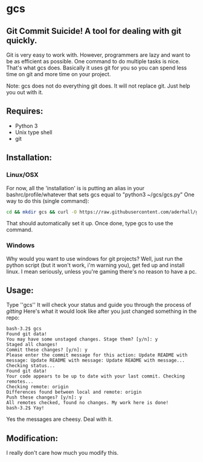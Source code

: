 # gcs
## Git Commit Suicide! A tool for dealing with git quickly.

Git is very easy to work with. However, programmers are lazy and want to be as efficient as possible. One command to do multiple tasks is nice. That's what gcs does. Basically it uses git for you so you can spend less time on git and more time on your project.

Note: gcs does not do everything git does. It will not replace git. Just help you out with it.

## Requires:
+ Python 3
+ Unix type shell
+ git

## Installation:
### Linux/OSX
For now, all the 'installation' is is putting an alias in your bashrc/profile/whatever that sets gcs equal to "python3 ~/gcs/gcs.py"
One way to do this (single command):
```bash
cd && mkdir gcs && curl -O https://raw.githubusercontent.com/aderhall/gcs/master/gcs.py && touch ~/.bash_profile && printf "\nalias gcs=\"python3 ~/gcs/gcs.py\"" | cat >> ~/.bash_profile && cd - && cd - && source ~/.bash_profile;
```
That should automatically set it up. Once done, type gcs to use the command.

### Windows
Why would you want to use windows for git projects? Well, just run the python script (but it won't work, i'm warning you), get fed up and install linux. I mean seriously, unless you're gaming there's no reason to have a pc.

## Usage:
Type ''gcs''
It will check your status and guide you through the process of *gitting*
Here's what it would look like after you just changed something in the repo:
```
bash-3.2$ gcs
Found git data!
You may have some unstaged changes. Stage them? [y/n]: y
Staged all changes!
Commit these changes? [y/n]: y
Please enter the commit message for this action: Update README with message: Update README with message: Update README with message...
Checking status...
Found git data!
Your code appears to be up to date with your last commit. Checking remotes...
Checking remote: origin
Differences found between local and remote: origin
Push these changes? [y/n]: y
All remotes checked, found no changes. My work here is done!
bash-3.2$ Yay!
```
Yes the messages are cheesy. Deal with it.

## Modification:
I really don't care how much you modify this.
